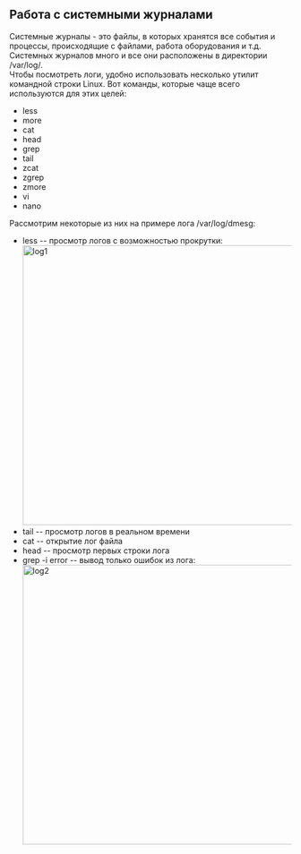 ## Работа с системными журналами
Системные журналы - это файлы, в которых хранятся все события и процессы, происходящие с файлами, работа оборудования и т.д. \
Системных журналов много и все они расположены в директории /var/log/. \
Чтобы посмотреть логи, удобно использовать несколько утилит командной строки Linux. Вот команды, которые чаще всего используются для этих целей:
- less
- more
- cat
- head
- grep
- tail
- zcat
- zgrep
- zmore
- vi
- nano

Рассмотрим некоторые из них на примере лога /var/log/dmesg:
- less -- просмотр логов с возможностью прокрутки: \
  <img src="../misc/images/log1.png" alt="log1" width="500"/>
- tail -- просмотр логов в реальном времени
- cat -- открытие лог файла
- head -- просмотр первых строки лога
- grep -i error -- вывод только ошибок из лога: \
  <img src="../misc/images/log2.png" alt="log2" width="500"/>
